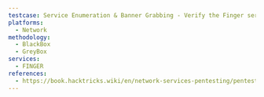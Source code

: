 ```yaml
---
testcase: Service Enumeration & Banner Grabbing - Verify the Finger service is responsive by connecting via netcat (nc -vn <IP> 79)
platforms: 
  - Network
methodology: 
  - BlackBox
  - GreyBox
services:
  - FINGER
references:
  - https://book.hacktricks.wiki/en/network-services-pentesting/pentesting-finger.html
---
```

